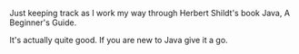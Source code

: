 Just keeping track as I work my way through Herbert Shildt's book Java, A Beginner's Guide.

It's actually quite good.  If you are new to Java give it a go.  

